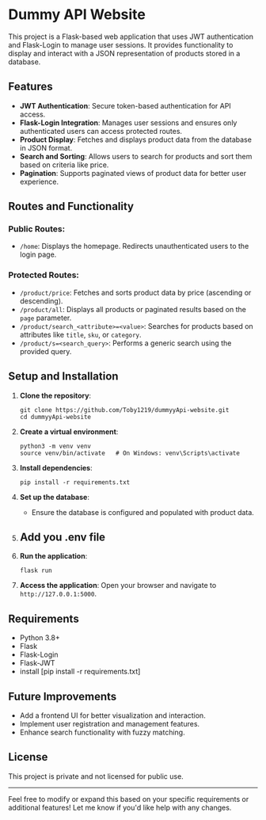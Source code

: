 # Dummy API Website

This project is a Flask-based web application that uses JWT authentication and Flask-Login to manage user sessions. It provides functionality to display and interact with a JSON representation of products stored in a database.

## Features

- **JWT Authentication**: Secure token-based authentication for API access.
- **Flask-Login Integration**: Manages user sessions and ensures only authenticated users can access protected routes.
- **Product Display**: Fetches and displays product data from the database in JSON format.
- **Search and Sorting**: Allows users to search for products and sort them based on criteria like price.
- **Pagination**: Supports paginated views of product data for better user experience.

## Routes and Functionality

### Public Routes:
- `/home`: Displays the homepage. Redirects unauthenticated users to the login page.

### Protected Routes:
- `/product/price`: Fetches and sorts product data by price (ascending or descending).
- `/product/all`: Displays all products or paginated results based on the `page` parameter.
- `/product/search_<attribute>=<value>`: Searches for products based on attributes like `title`, `sku`, or `category`.
- `/product/s=<search_query>`: Performs a generic search using the provided query.

## Setup and Installation

1. **Clone the repository**:
   ```
   git clone https://github.com/Toby1219/dummyyApi-website.git
   cd dummyyApi-website
   ```

2. **Create a virtual environment**:
   ```
   python3 -m venv venv
   source venv/bin/activate   # On Windows: venv\Scripts\activate
   ```

3. **Install dependencies**:
   ```
   pip install -r requirements.txt
   ```

4. **Set up the database**:
   - Ensure the database is configured and populated with product data.

5. **Add you .env file**
   -

6. **Run the application**:
   ```
   flask run
   ```

7. **Access the application**:
   Open your browser and navigate to `http://127.0.0.1:5000`.

## Requirements

- Python 3.8+
- Flask
- Flask-Login
- Flask-JWT
- install [pip install -r requirements.txt]

## Future Improvements

- Add a frontend UI for better visualization and interaction.
- Implement user registration and management features.
- Enhance search functionality with fuzzy matching.

## License

This project is private and not licensed for public use.

---

Feel free to modify or expand this based on your specific requirements or additional features! Let me know if you'd like help with any changes.